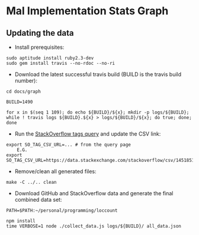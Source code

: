 # Mal Implementation Stats Graph


## Updating the data

* Install prerequisites:

```
sudo aptitude install ruby2.3-dev
sudo gem install travis --no-rdoc --no-ri
```

* Download the latest successful travis build (BUILD is the travis
  build number):

```
cd docs/graph

BUILD=1490

for x in $(seq 1 109); do echo ${BUILD}/${x}; mkdir -p logs/${BUILD}; while ! travis logs ${BUILD}.${x} > logs/${BUILD}/${x}; do true; done; done
```

* Run the [StackOverflow tags query](https://data.stackexchange.com/stackoverflow/query/edit/1013465) and update the CSV link:

```
export SO_TAG_CSV_URL=... # from the query page
    E.G.
export SO_TAG_CSV_URL=https://data.stackexchange.com/stackoverflow/csv/1451851
```

* Remove/clean all generated files:

```
make -C ../.. clean
```

* Download GitHub and StackOverflow data and generate the final
  combined data set:

```
PATH=$PATH:~/personal/programming/loccount

npm install
time VERBOSE=1 node ./collect_data.js logs/${BUILD}/ all_data.json
```
